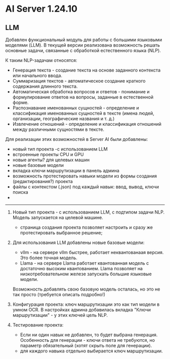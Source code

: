 # AI Server 1.24.10

## LLM

Добавлен функциональный модуль для работы с большими языковыми моделями (LLM). В текущей версии реализована возможность решать основные задачи, связанные с обработкой естественного языка (NLP). 

К таким NLP-задачам относятся:
* Генерация текста - создание текста на основе заданного контекста или начального ввода.
* Суммаризация текстов - автоматическое создание краткого содержания длинного текста.
* Автоматическая обработка вопросов и ответов - понимание и формулирование ответов на вопросы, заданные в естественной форме.
* Распознавание именованных сущностей - определение и классификация именованных сущностей в тексте (имена людей, организации, географические названия и т. д.)
* Извлечение отношений - определение и классификация отношений между различными сущностями в тексте.

Для реализации этих возможностей в Server AI были добавлены:
* новый тип проекта -с использованием LLM
* встроенные проекты CPU и GPU
* новые агенты? для целевых машин
* новые базовые модели
* вкладка ключи маршрутизации в панель админа
* возможность протестировать навыки модели из формы создания (редактирования?) проекта
* файлы с контекстом (.json) под каждый навык: ввод, вывод, ключи поиска
* 


----- 

1. Новый тип проекта - с использованием LLM, с подтипом задачи NLP. Модель запускается на целевой машине. 
   * страница создания проекта позволяет настроить и сразу же протестировать выбранное решение;

1. Для использования LLM добавлены новые базовые модели:
   * vllm - на сервере vllm быстрее, работает неквантованаая версия. Это более точная модель.
   * Llama - на сервере Llama работает квантованная модель с достаточно высоким квантованием. Llama позволяет на низкотребовательном железе запускать большие языковые модели.
  
   Возможность добавлять свою базовую модель осталась, но это не так просто (требуется описать подробно!)

1.  Конфигурация проекта: ключ маршрутизации это как тип модели в умном OCR. В настройках админа добавилась вкладка "Ключи маршрутизации" - у этих ключей цель NLP.
1. Тестирование проекта:
   * Если ни один навык не добавлен, то будет выбрана генерация. Особенность для генерации - ключи ответа не требуются, но параметр обязательный (хотят скрыть поле для генерации).
   * для каждого навыка отдельно выбирается ключ маршрутизации. 
